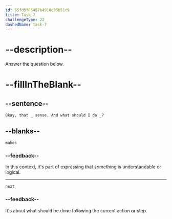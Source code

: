 ```yaml
---
id: 65fd5f86457b4910e35b51c9
title: Task 7
challengeType: 22
dashedName: task-7
---
```


<!--
AUDIO REFERENCE:
Tom: Okay, that makes sense. And what should I do next?
-->

# --description--

Answer the question below.

# --fillInTheBlank--

## --sentence--

`Okay, that _ sense. And what should I do _?`

## --blanks--

`makes`

### --feedback--

In this context, it's part of expressing that something is understandable or logical.

---

`next`

### --feedback--

It's about what should be done following the current action or step.
